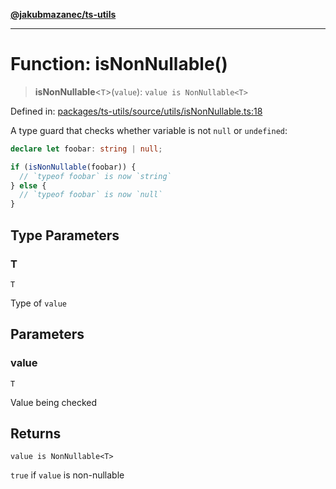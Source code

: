 [**@jakubmazanec/ts-utils**](../README.md)

---

# Function: isNonNullable()

> **isNonNullable**\<`T`\>(`value`): `value is NonNullable<T>`

Defined in:
[packages/ts-utils/source/utils/isNonNullable.ts:18](https://github.com/jakubmazanec/tools/blob/c36a857a499e2c0c4f38fc4405cb987b357adf10/packages/ts-utils/source/utils/isNonNullable.ts#L18)

A type guard that checks whether variable is not `null` or `undefined`:

```TypeScript
declare let foobar: string | null;

if (isNonNullable(foobar)) {
  // `typeof foobar` is now `string`
} else {
  // `typeof foobar` is now `null`
}
```

## Type Parameters

### T

`T`

Type of `value`

## Parameters

### value

`T`

Value being checked

## Returns

`value is NonNullable<T>`

`true` if `value` is non-nullable
